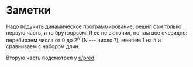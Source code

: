 # Заметки

Надо подучить динамическое программирование, решил сам только первую
часть, и то брутфорсом. Я ее не включил, но там все очевидно:
перебираем числа от 0 до $2^N$ (N --- число ?), меняем 1 на # и
сравниваем с набором длин.

Вторую часть подсмотрел у [u/pred](https://www.reddit.com/r/adventofcode/comments/18ge41g/comment/kd0dw9e/).
